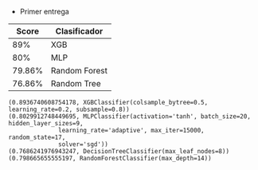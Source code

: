 
* Primer entrega

| Score | Clasificador |
|--------|-------|
|89%     | XGB   |
|80%     | MLP   |
|79.86%  | Random Forest |
|76.86%  | Random Tree |


```
(0.8936740608754178, XGBClassifier(colsample_bytree=0.5, learning_rate=0.2, subsample=0.8))
(0.8029912748449695, MLPClassifier(activation='tanh', batch_size=20, hidden_layer_sizes=9,
              learning_rate='adaptive', max_iter=15000, random_state=17,
              solver='sgd'))
(0.7686241976943247, DecisionTreeClassifier(max_leaf_nodes=8))
(0.798665655555197, RandomForestClassifier(max_depth=14))
```
